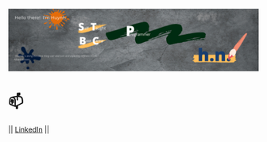 ![](banner.png)
# 📫 
 ||
 [LinkedIn](https://www.linkedin.com/in/huynhtnguyen/ "Huynh's LinkedIn Profile")
 ||

<!-- - 🔭 I’m currently working on 
- 🌱 I’m currently learning Python
- 👯 I’m looking to collaborate on React/Python
- 🤔 I’m looking for help with 
- 💬 Ask me about ...
- 📫 How to reach me: ...
- 😄 Pronouns: ...
- ⚡ Fun fact: ...
 -->
